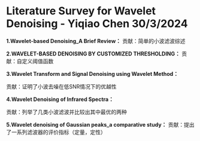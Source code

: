 # Literature Survey for Wavelet Denoising - Yiqiao Chen 30/3/2024

**1.Wavelet-based Denoising_A Brief Review：**
贡献：简单的小波滤波综述

**2.WAVELET-BASED DENOISING BY CUSTOMIZED THRESHOLDING：**
贡献：自定义阈值函数

**3.Wavelet Transform and Signal Denoising using Wavelet Method：**

贡献：证明了小波去噪在低SNR情况下的优越性

**4.Wavelet Denoising of Infrared Spectra：**

贡献：列举了几类小波滤波并比较出其中最优的两种

**5.Wavelet denoising of Gaussian peaks_a comparative study：**
贡献：提出了一系列滤波器的评价指标（定量，定性）